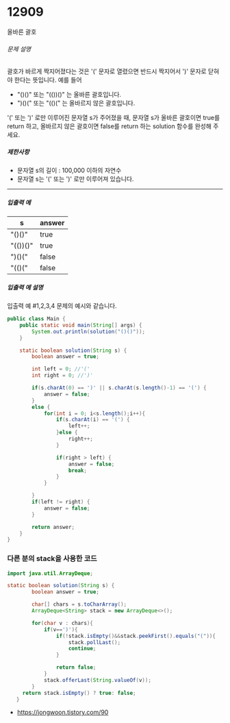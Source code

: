 # 12909

올바른 괄호

###### 문제 설명

괄호가 바르게 짝지어졌다는 것은 '(' 문자로 열렸으면 반드시 짝지어서 ')' 문자로 닫혀야 한다는 뜻입니다. 예를 들어

- "()()" 또는 "(())()" 는 올바른 괄호입니다.
- ")()(" 또는 "(()(" 는 올바르지 않은 괄호입니다.

'(' 또는 ')' 로만 이루어진 문자열 s가 주어졌을 때, 문자열 s가 올바른 괄호이면 true를 return 하고, 올바르지 않은 괄호이면 false를 return 하는 solution 함수를 완성해 주세요.

##### 제한사항

- 문자열 s의 길이 : 100,000 이하의 자연수
- 문자열 s는 '(' 또는 ')' 로만 이루어져 있습니다.

------

##### 입출력 예

| s        | answer |
| -------- | ------ |
| "()()"   | true   |
| "(())()" | true   |
| ")()("   | false  |
| "(()("   | false  |

##### 입출력 예 설명

입출력 예 #1,2,3,4
문제의 예시와 같습니다.

```java
public class Main {
    public static void main(String[] args) {
        System.out.println(solution("()()"));
    }

    static boolean solution(String s) {
        boolean answer = true;

        int left = 0; //'('
        int right = 0; //')'

        if(s.charAt(0) == ')' || s.charAt(s.length()-1) == '(') {
            answer = false;
        }
        else {
            for(int i = 0; i<s.length();i++){
                if(s.charAt(i) == '(') {
                    left++;
                }else {
                    right++;
                }

                if(right > left) {
                    answer = false;
                    break;
                }
            }

        }
        if(left != right) {
            answer = false;
        }

        return answer;
    }
}
```



### 다른 분의 stack을 사용한 코드

```java
import java.util.ArrayDeque;

static boolean solution(String s) {
        boolean answer = true;

        char[] chars = s.toCharArray();
        ArrayDeque<String> stack = new ArrayDeque<>();

        for(char v : chars){
            if(v==')'){
                if(!stack.isEmpty()&&stack.peekFirst().equals("(")){
                    stack.pollLast();
                    continue;
                }

                return false;
            }
            stack.offerLast(String.valueOf(v));
        }
     return stack.isEmpty() ? true: false;
   }
```

- https://jongwoon.tistory.com/90

